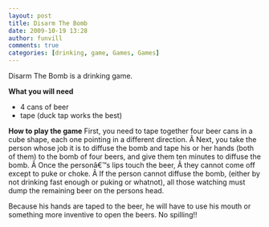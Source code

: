 ```yaml
---
layout: post
title: Disarm The Bomb
date: 2009-10-19 13:28
author: funvill
comments: true
categories: [drinking, game, Games, Games]
---
```

Disarm The Bomb is a drinking game.

<strong>What you will need</strong>
<ul>
	<li>4 cans of beer</li>
	<li>tape (duck tap works the best)</li>
</ul>
<strong>How to play the game</strong>
First, you need to tape together four beer cans in a cube shape, each one pointing in a different direction. Â Next, you take the person whose job it is to diffuse the bomb and tape his or her hands (both of them) to the bomb of four beers, and give them ten minutes to diffuse the bomb. Â Once the personâ€™s lips touch the beer, Â they cannot come off except to puke or choke. Â If the person cannot diffuse the bomb, (either by not drinking fast enough or puking or whatnot), all those watching must dump the remaining beer on the persons head.

Because his hands are taped to the beer, he will have to use his mouth or something more inventive to open the beers.
No spilling!!
